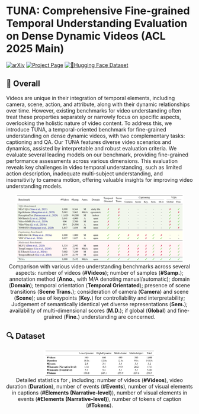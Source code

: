 # TUNA: Comprehensive Fine-grained Temporal Understanding Evaluation on Dense Dynamic Videos (ACL 2025 Main)

[![arXiv](https://img.shields.io/badge/arXiv-Paper(ComingSoon)-b31b1b.svg)]() [![Project Page](https://img.shields.io/badge/Project-Website-green)](https://friedrichor.github.io/projects/TUNA) [![🤗Hugging Face Dataset](https://img.shields.io/badge/🤗&nbsp;HF-Dataset(ComingSoon)-yellow)](https://huggingface.co/datasets/)
</div>


## 👀 Overall

Videos are unique in their integration of temporal elements, including camera, scene, action, and attribute, along with their dynamic relationships over time. However, existing benchmarks for video understanding often treat these properties separately or narrowly focus on specific aspects, overlooking the holistic nature of video content. To address this, we introduce TUNA, a temporal-oriented benchmark for fine-grained understanding on dense dynamic videos, with two complementary tasks: captioning and QA. Our TUNA features diverse video scenarios and dynamics, assisted by interpretable and robust evaluation criteria. We evaluate several leading models on our benchmark, providing fine-grained performance assessments across various dimensions. This evaluation reveals key challenges in video temporal understanding, such as limited action description, inadequate multi-subject understanding, and insensitivity to camera motion, offering valuable insights for improving video understanding models.



<p align="center">
    <img src="./asserts/comparison_overall.png" width="90%">
    <br>
    Comparison with various video understanding benchmarks across several aspects: number of videos (<b>#Videos</b>); number of samples (<b>#Samp.</b>); annotation method (<b>Anno.</b>, with M/A denoting manual/automatic); domain (<b>Domain</b>); temporal orientation (<b>Temporal Orientated</b>); presence of scene transitions (<b>Scene Trans.</b>); consideration of camera (<b>Camera</b>) and scene (<b>Scene</b>); use of keypoints (<b>Key.</b>) for controllability and interpretability; Judgement of semantically identical yet diverse representations (<b>Sem.</b>); availability of multi-dimensional scores (<b>M.D.</b>); if global (<b>Global</b>) and fine-grained (<b>Fine.</b>) understanding are concerned.
</p>



## 🔍 Dataset


<p align="center">
    <img src="./asserts/dataset_statistics.png" width="60%">
    <br>
    Detailed statistics for <span class="dataset-ref"></span>, including: number of videos (<b>#Videos</b>), video duration (<b>Duration</b>), number of events (<b>#Events</b>), number of visual elements in captions (<b>#Elements (Narrative-level)</b>), number of visual elements in events (<b>#Elements (Narrative-level)</b>), number of tokens of caption (<b>#Tokens</b>).
</p>


